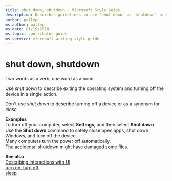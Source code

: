 ```yaml
---
title: shut down, shutdown - Microsoft Style Guide
description: Describes guidelines to use 'shut down' or 'shutdown' in Microsoft documents, and provides examples.
author: pallep
ms.author: pallep
ms.date: 01/19/2018
ms.topic: contributor-guide
ms.service: microsoft-writing-style-guide
---
```


# shut down, shutdown

Two words as a verb, one word as a noun. 

Use *shut down* to describe exiting the operating system and turning off the device in a single action. 

Don't use *shut down* to describe turning off a device or as a synonym for *close*.

**Examples**  
To turn off your computer, select **Settings**, and then select **Shut down**.  
Use the **Shut down** command to safely close open apps, shut down Windows, and turn off the device.   
Many computers turn the power off automatically.  
The accidental shutdown might have damaged some files. 

**See also**   
[Describing interactions with UI](~/procedures-instructions/describing-interactions-with-ui.md)  
[turn on, turn off](~/a-z-word-list-term-collections/t/turn-on-turn-off.md)  
[sleep](~/a-z-word-list-term-collections/s/sleep.md)
